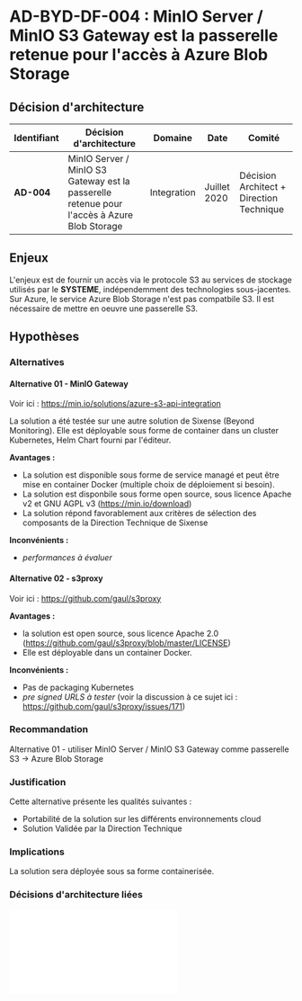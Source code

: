 # AD-BYD-DF-004 : MinIO Server / MinIO S3 Gateway est la passerelle retenue pour l'accès à Azure Blob Storage

## Décision d'architecture

|Identifiant|Décision d'architecture|Domaine|Date|Comité|
|---|---|---|---|---|
|**AD-004**|MinIO Server / MinIO S3 Gateway est la passerelle retenue pour l'accès à Azure Blob Storage|Integration |Juillet 2020| Décision Architect + Direction Technique|

## Enjeux

L'enjeux est de fournir un accès via le protocole S3 au services de stockage utilisés par le **SYSTEME**, indépendemment des technologies sous-jacentes.
Sur Azure, le service Azure Blob Storage n'est pas compatbile S3. Il est nécessaire de mettre en oeuvre une passerelle S3.

## Hypothèses

### Alternatives

#### Alternative 01 - MinIO Gateway

Voir ici :
<https://min.io/solutions/azure-s3-api-integration>

La solution a été testée sur une autre solution de Sixense (Beyond Monitoring).
Elle est déployable sous forme de container dans un cluster Kubernetes, Helm Chart fourni par l'éditeur.

**Avantages :**

- La solution est disponible sous forme de service managé et peut être mise en container Docker (multiple choix de déploiement si besoin).
- La solution est disponbile sous forme open source, sous licence Apache v2 et GNU AGPL v3 (<https://min.io/download>)
- La solution répond favorablement aux critères de sélection des composants de la Direction Technique de Sixense

**Inconvénients :**

- _performances à évaluer_

#### Alternative 02 - s3proxy

Voir ici :
<https://github.com/gaul/s3proxy>

**Avantages :**

- la solution est open source, sous licence Apache 2.0 (<https://github.com/gaul/s3proxy/blob/master/LICENSE>)
- Elle est déployable dans un container Docker.

**Inconvénients :**

- Pas de packaging Kubernetes
- _pre signed URLS à tester_ (voir la discussion à ce sujet ici : <https://github.com/gaul/s3proxy/issues/171>)

### Recommandation

Alternative 01 - utiliser MinIO Server / MinIO S3 Gateway comme passerelle S3 -> Azure Blob Storage

### Justification

Cette alternative présente les qualités suivantes :

- Portabilité de la solution sur les différents environnements cloud
- Solution Validée par la Direction Technique

### Implications

La solution sera déployée sous sa forme containerisée.

### Décisions d'architecture liées

![AD-BYD-DF-002 : Exposition des zones de stockage de données suivant le protocole et l'api S3](./0602.ArchitectureDecisions.md)
